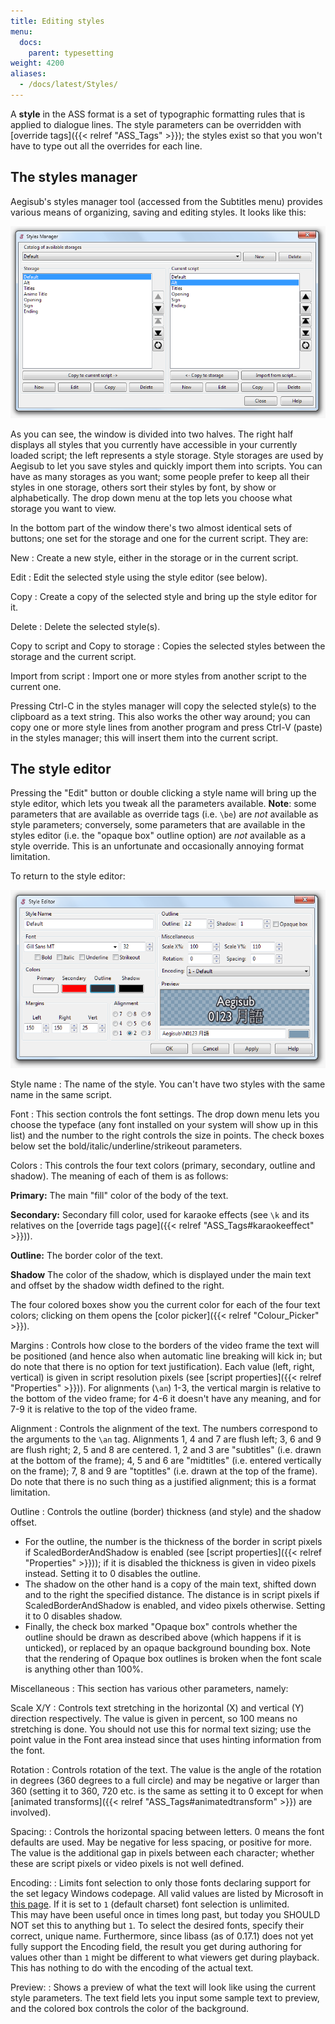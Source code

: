 ```yaml
---
title: Editing styles
menu:
  docs:
    parent: typesetting
weight: 4200
aliases:
  - /docs/latest/Styles/
---
```


A **style** in the ASS format is a set of typographic formatting rules that is
applied to dialogue lines. The style parameters can be overridden with
[override tags]({{< relref "ASS_Tags" >}}); the styles exist so that you won't have to type out
all the overrides for each line.

## The styles manager

Aegisub's styles manager tool (accessed from the Subtitles menu) provides
various means of organizing, saving and editing styles. It looks like this:

![Style_manager](/img/3.2/Style_manager.png#center)

As you can see, the window is divided into two halves. The right half displays
all styles that you currently have accessible in your currently loaded script;
the left represents a style storage. Style storages are used by Aegisub to let
you save styles and quickly import them into scripts. You can have as many
storages as you want; some people prefer to keep all their styles in one
storage, others sort their styles by font, by show or alphabetically. The drop
down menu at the top lets you choose what storage you want to view.

In the bottom part of the window there's two almost identical sets of buttons;
one set for the storage and one for the current script. They are:

New
: Create a new style, either in the storage or in the current script.

Edit
: Edit the selected style using the style editor (see below).

Copy
: Create a copy of the selected style and bring up the style editor for it.

Delete
: Delete the selected style(s).

Copy to script and Copy to storage
: Copies the selected styles between the storage and the current script.

Import from script
: Import one or more styles from another script to the current one.

Pressing Ctrl-C in the styles manager will copy the selected style(s) to the
clipboard as a text string. This also works the other way around; you can copy
one or more style lines from another program and press Ctrl-V (paste) in the
styles manager; this will insert them into the current script.

## The style editor

Pressing the "Edit" button or double clicking a style name will bring up the
style editor, which lets you tweak all the parameters available. **Note**: some
parameters that are available as override tags (i.e. `\be`) are _not_ available
as style parameters; conversely, some parameters that are available in the
styles editor (i.e. the "opaque box" outline option) are _not_ available as a
style override. This is an unfortunate and occasionally annoying format
limitation.

To return to the style editor:

![Style_editor](/img/3.2/Style_editor.png#center)

Style name
: The name of the style. You can't have two styles with the same name in the
  same script.

Font
: This section controls the font settings. The drop down menu lets you choose
  the typeface (any font installed on your system will show up in this list) and
  the number to the right controls the size in points. The check boxes below set
  the bold/italic/underline/strikeout parameters.

Colors
: This controls the four text colors (primary, secondary, outline and shadow).
  The meaning of each of them is as follows:

  **Primary:**
  The main "fill" color of the body of the text.

  **Secondary:**
  Secondary fill color, used for karaoke effects (see `\k` and its
  relatives on the [override tags page]({{< relref "ASS_Tags#karaokeeffect" >}})).

  **Outline:**
  The border color of the text.

  **Shadow**
  The color of the shadow, which is displayed under the main text and
  offset by the shadow width defined to the right.

  The four colored boxes show you the current color for each of the four text
  colors; clicking on them opens the [color picker]({{< relref "Colour_Picker" >}}).

Margins
: Controls how close to the borders of the video frame the text will be
  positioned (and hence also when automatic line breaking will kick in; but do
  note that there is no option for text justification). Each value (left, right,
  vertical) is given in script resolution pixels (see [script properties]({{< relref "Properties" >}})). For alignments (`\an`) 1-3, the vertical margin is
  relative to the bottom of the video frame; for 4-6 it doesn't have any meaning,
  and for 7-9 it is relative to the top of the video frame.

Alignment
: Controls the alignment of the text. The numbers correspond to the arguments
  to the `\an` tag. Alignments 1, 4 and 7 are flush left; 3, 6 and 9 are flush
  right; 2, 5 and 8 are centered. 1, 2 and 3 are "subtitles" (i.e. drawn at the
  bottom of the frame); 4, 5 and 6 are "midtitles" (i.e.  entered vertically on
  the frame); 7, 8 and 9 are "toptitles" (i.e. drawn at the top of the frame). Do
  note that there is no such thing as a justified alignment; this is a format
  limitation.

Outline
: Controls the outline (border) thickness (and style) and the shadow offset.

  - For the outline, the number is the thickness of the border in script pixels
    if ScaledBorderAndShadow is enabled (see [script properties]({{< relref "Properties" >}}));
    if it is disabled the thickness is given in video pixels instead. Setting
    it to 0 disables the outline.
  - The shadow on the other hand is a copy of the main text, shifted down and
    to the right the specified distance. The distance is in script pixels if
    ScaledBorderAndShadow is enabled, and video pixels otherwise. Setting it to
    0 disables shadow.
  - Finally, the check box marked "Opaque box" controls whether the outline
    should be drawn as described above (which happens if it is unticked), or
    replaced by an opaque background bounding box. Note that the rendering of
    Opaque box outlines is broken when the font scale is anything other than
    100%.

Miscellaneous
: This section has various other parameters, namely:

  Scale X/Y
  : Controls text stretching in the horizontal (X) and vertical (Y) direction
    respectively. The value is given in percent, so 100 means no stretching is
    done. You should not use this for normal text sizing; use the point value
    in the Font area instead since that uses hinting information from the font.

  Rotation
  : Controls rotation of the text. The value is the angle of the rotation in
    degrees (360 degrees to a full circle) and may be negative or larger than
    360 (setting it to 360, 720 etc. is the same as setting it to 0 except for
    when [animated transforms]({{< relref "ASS_Tags#animatedtransform" >}}) are involved).

  Spacing:
  : Controls the horizontal spacing between letters. 0 means the font
    defaults are used. May be negative for less spacing, or positive for more.
    The value is the additional gap in pixels between each character; whether
    these are script pixels or video pixels is not well defined.

  Encoding:
  : Limits font selection to only those fonts declaring support for the set
    legacy Windows codepage. All valid values are listed by Microsoft in
    [this page](https://learn.microsoft.com/en-us/openspecs/windows_protocols/ms-wmf/0d0b32ac-a836-4bd2-a112-b6000a1b4fc9).
    If it is set to `1` (default charset) font selection is unlimited.<br/>
    This may have been useful once in times long past, but today you SHOULD NOT set this to anything but `1`.
    To select the desired fonts, specify their correct, unique name.
    Furthermore, since libass (as of 0.17.1) does not yet fully support the Encoding field,
    the result you get during authoring for values other than `1` might be different
    to what viewers get during playback.<br/>
    This has nothing to do with the encoding of the actual text.

  Preview:
  : Shows a preview of what the text will look like using the current style
    parameters. The text field lets you input some sample text to preview, and
    the colored box controls the color of the background.

